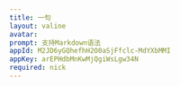 ```yaml
---
title: 一句
layout: valine
avatar: 
prompt: 支持Markdown语法
appId: M2JD6yGQhefhH2O0aSjFfclc-MdYXbMMI
appKey: arEPHdbMnKwMjQgiWsLgw34N
required: nick
---
```


